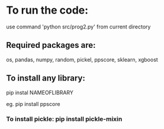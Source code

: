 # To run the code:
use command 'python src/prog2.py' from current directory


## Required packages are:
os, 
pandas, 
numpy, 
random, 
pickel, 
ppscore, 
sklearn, 
xgboost

## To install any library:
pip instal NAMEOFLIBRARY




eg. pip install ppscore


### To install pickle: pip install pickle-mixin



